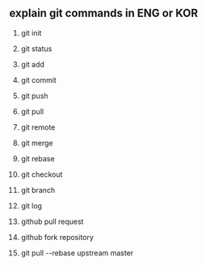 ## explain git commands in ENG or KOR

1. git init

2. git status

3. git add

4. git commit

5. git push

6. git pull

7. git remote

8. git merge

9. git rebase

10. git checkout

11. git branch

12. git log

13. github pull request

14. github fork repository

15. git pull --rebase upstream master
